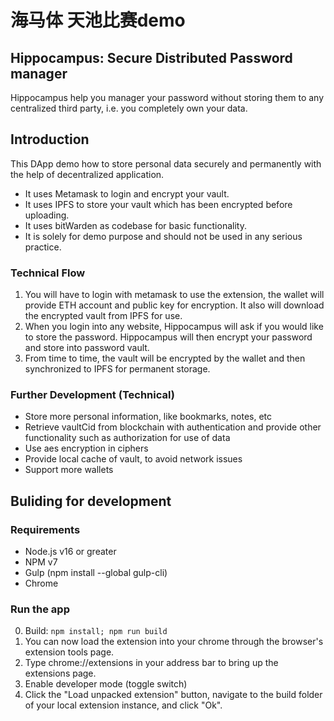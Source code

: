 
# 海马体 天池比赛demo

## Hippocampus: Secure Distributed Password manager
Hippocampus help you manager your password without storing them to any centralized third party, i.e. you completely own your data.

## Introduction

This DApp demo how to store personal data securely and permanently with the help of decentralized application.

- It uses Metamask to login and encrypt your vault.
- It uses IPFS to store your vault which has been encrypted before uploading.
- It uses bitWarden as codebase for basic functionality.
- It is solely for demo purpose and should not be used in any serious practice. 

### Technical Flow
1. You will have to login with metamask to use the extension, the wallet will provide ETH account and public key for encryption. It also will download the encrypted vault from IPFS for use.
2. When you login into any website, Hippocampus will ask if you would like to store the password. Hippocampus will then encrypt your password and store into password vault.
3. From time to time, the vault will be encrypted by the wallet and then synchronized to IPFS for permanent storage.

### Further Development (Technical)
- Store more personal information, like bookmarks, notes, etc
- Retrieve vaultCid from blockchain with authentication and provide other functionality such as authorization for use of data
- Use aes encryption in ciphers
- Provide local cache of vault, to avoid network issues
- Support more wallets

## Buliding for development

### Requirements

- Node.js v16 or greater
- NPM v7
- Gulp (npm install --global gulp-cli)
- Chrome

### Run the app

0. Build: `npm install; npm run build`
1. You can now load the extension into your chrome through the browser's extension tools page.
2. Type chrome://extensions in your address bar to bring up the extensions page.
3. Enable developer mode (toggle switch)
4. Click the "Load unpacked extension" button, navigate to the build folder of your local extension instance, and click "Ok".
